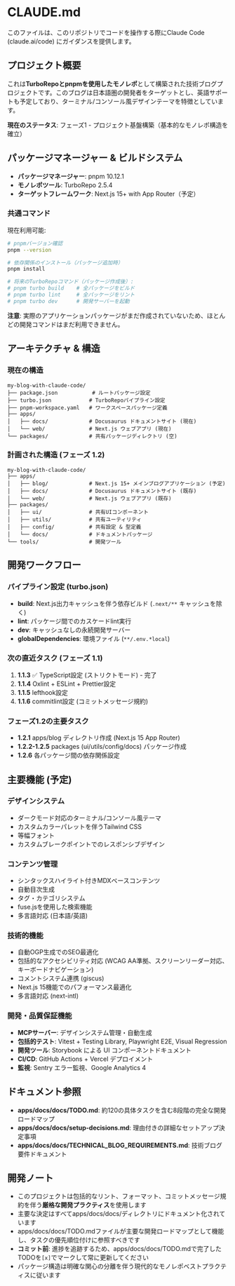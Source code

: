 # CLAUDE.md

このファイルは、このリポジトリでコードを操作する際にClaude Code (claude.ai/code) にガイダンスを提供します。

## プロジェクト概要

これは**TurboRepoとpnpmを使用したモノレポ**として構築された技術ブログプロジェクトです。このブログは日本語圏の開発者をターゲットとし、英語サポートも予定しており、ターミナル/コンソール風デザインテーマを特徴としています。

**現在のステータス**: フェーズ1 - プロジェクト基盤構築（基本的なモノレポ構造を確立）

## パッケージマネージャー & ビルドシステム

- **パッケージマネージャー**: pnpm 10.12.1
- **モノレポツール**: TurboRepo 2.5.4
- **ターゲットフレームワーク**: Next.js 15+ with App Router（予定）

### 共通コマンド

現在利用可能:

```bash
# pnpmバージョン確認
pnpm --version

# 依存関係のインストール（パッケージ追加時）
pnpm install

# 将来のTurboRepoコマンド（パッケージ作成後）:
# pnpm turbo build    # 全パッケージをビルド
# pnpm turbo lint     # 全パッケージをリント
# pnpm turbo dev      # 開発サーバーを起動
```

**注意**: 実際のアプリケーションパッケージがまだ作成されていないため、ほとんどの開発コマンドはまだ利用できません。

## アーキテクチャ & 構造

### 現在の構造

```
my-blog-with-claude-code/
├── package.json           # ルートパッケージ設定
├── turbo.json            # TurboRepoパイプライン設定
├── pnpm-workspace.yaml   # ワークスペースパッケージ定義
├── apps/
│   ├── docs/             # Docusaurus ドキュメントサイト (現在)
│   └── web/              # Next.js ウェブアプリ (現在)
└── packages/             # 共有パッケージディレクトリ (空)
```

### 計画された構造 (フェーズ 1.2)

```
my-blog-with-claude-code/
├── apps/
│   ├── blog/             # Next.js 15+ メインブログアプリケーション (予定)
│   ├── docs/             # Docusaurus ドキュメントサイト (既存)
│   └── web/              # Next.js ウェブアプリ (既存)
├── packages/
│   ├── ui/               # 共有UIコンポーネント
│   ├── utils/            # 共有ユーティリティ
│   ├── config/           # 共有設定 & 型定義
│   └── docs/             # ドキュメントパッケージ
└── tools/                # 開発ツール
```

## 開発ワークフロー

### パイプライン設定 (turbo.json)

- **build**: Next.js出力キャッシュを伴う依存ビルド (`.next/**` キャッシュを除く)
- **lint**: パッケージ間でのカスケードlint実行
- **dev**: キャッシュなしの永続開発サーバー
- **globalDependencies**: 環境ファイル (`**/.env.*local`)

### 次の直近タスク (フェーズ 1.1)

1. **1.1.3** ✅ TypeScript設定 (ストリクトモード) - 完了
2. **1.1.4** Oxlint + ESLint + Prettier設定
3. **1.1.5** lefthook設定
4. **1.1.6** commitlint設定 (コミットメッセージ規約)

### フェーズ1.2の主要タスク

- **1.2.1** apps/blog ディレクトリ作成 (Next.js 15 App Router)
- **1.2.2-1.2.5** packages (ui/utils/config/docs) パッケージ作成
- **1.2.6** 各パッケージ間の依存関係設定

## 主要機能 (予定)

### デザインシステム

- ダークモード対応のターミナル/コンソール風テーマ
- カスタムカラーパレットを伴うTailwind CSS
- 等幅フォント
- カスタムブレークポイントでのレスポンシブデザイン

### コンテンツ管理

- シンタックスハイライト付きMDXベースコンテンツ
- 自動目次生成
- タグ・カテゴリシステム
- fuse.jsを使用した検索機能
- 多言語対応 (日本語/英語)

### 技術的機能

- 自動OGP生成でのSEO最適化
- 包括的なアクセシビリティ対応 (WCAG AA準拠、スクリーンリーダー対応、キーボードナビゲーション)
- コメントシステム連携 (giscus)
- Next.js 15機能でのパフォーマンス最適化
- 多言語対応 (next-intl)

### 開発・品質保証機能

- **MCPサーバー**: デザインシステム管理・自動生成
- **包括的テスト**: Vitest + Testing Library, Playwright E2E, Visual Regression
- **開発ツール**: Storybook による UI コンポーネントドキュメント
- **CI/CD**: GitHub Actions + Vercel デプロイメント
- **監視**: Sentry エラー監視、Google Analytics 4

## ドキュメント参照

- **apps/docs/docs/TODO.md**: 約120の具体タスクを含む8段階の完全な開発ロードマップ
- **apps/docs/docs/setup-decisions.md**: 理由付きの詳細なセットアップ決定事項
- **apps/docs/docs/TECHNICAL_BLOG_REQUIREMENTS.md**: 技術ブログ要件ドキュメント

## 開発ノート

- このプロジェクトは包括的なリント、フォーマット、コミットメッセージ規約を伴う**厳格な開発プラクティス**を使用します
- 主要な決定はすべてapps/docs/docs/ディレクトリにドキュメント化されています
- apps/docs/docs/TODO.mdファイルが主要な開発ロードマップとして機能し、タスクの優先順位付けに参照すべきです
- **コミット前**: 進捗を追跡するため、apps/docs/docs/TODO.mdで完了したTODOを`[x]`でマークして常に更新してください
- パッケージ構造は明確な関心の分離を伴う現代的なモノレポベストプラクティスに従います

